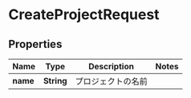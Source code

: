 

# CreateProjectRequest


## Properties

| Name | Type | Description | Notes |
|------------ | ------------- | ------------- | -------------|
|**name** | **String** | プロジェクトの名前 |  |




